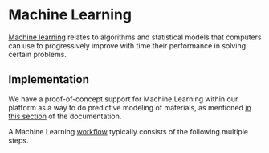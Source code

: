 # Machine Learning

[Machine learning](../../models-directory/machine-learning/overview.md) relates to algorithms and statistical models that computers can use to progressively improve with time their performance in solving certain problems. 

## Implementation

We have a proof-of-concept support for Machine Learning within our platform as a way to do predictive modeling of materials, as mentioned [in this section](../../software-directory/overview.md#machine-learning) of the documentation.

A Machine Learning [workflow](../../workflows/overview.md) typically consists of the following multiple steps.
